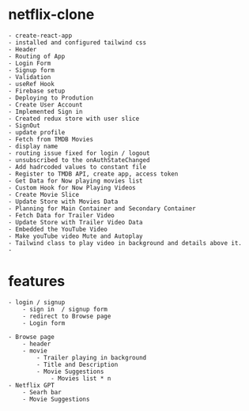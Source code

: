 # netflix-clone
    - create-react-app
    - installed and configured tailwind css
    - Header
    - Routing of App
    - Login Form
    - Signup form 
    - Validation
    - useRef Hook
    - Firebase setup
    - Deploying to Prodution
    - Create User Account
    - Implemented Sign in 
    - Created redux store with user slice
    - SignOut
    - update profile
    - Fetch from TMDB Movies
    - display name
    - routing issue fixed for login / logout
    - unsubscribed to the onAuthStateChanged
    - Add hadrcoded values to constant file
    - Register to TMDB API, create app, access token
    - Get Data for Now playing movies list
    - Custom Hook for Now Playing Videos
    - Create Movie Slice
    - Update Store with Movies Data
    - Planning for Main Container and Secondary Container
    - Fetch Data for Trailer Video
    - Update Store with Trailer Video Data
    - Embedded the YouTube Video
    - Make youTube video Mute and Autoplay
    - Tailwind class to play video in background and details above it.
    - 

# features
    - login / signup
        - sign in  / signup form
        - redirect to Browse page
        - Login form

    - Browse page
        - header
        - movie
            - Trailer playing in background
            - Title and Description
            - Movie Suggestions
                - Movies list * n 
    - Netflix GPT 
        - Searh bar
        - Movie Suggestions
